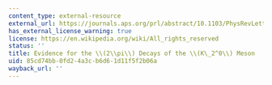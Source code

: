 ```yaml
---
content_type: external-resource
external_url: https://journals.aps.org/prl/abstract/10.1103/PhysRevLett.13.138
has_external_license_warning: true
license: https://en.wikipedia.org/wiki/All_rights_reserved
status: ''
title: Evidence for the \\(2\\pi\\) Decays of the \\(K\_2^0\\) Meson
uid: 85cd74bb-0fd2-4a3c-b6d6-1d11f5f2b06a
wayback_url: ''
---
```

